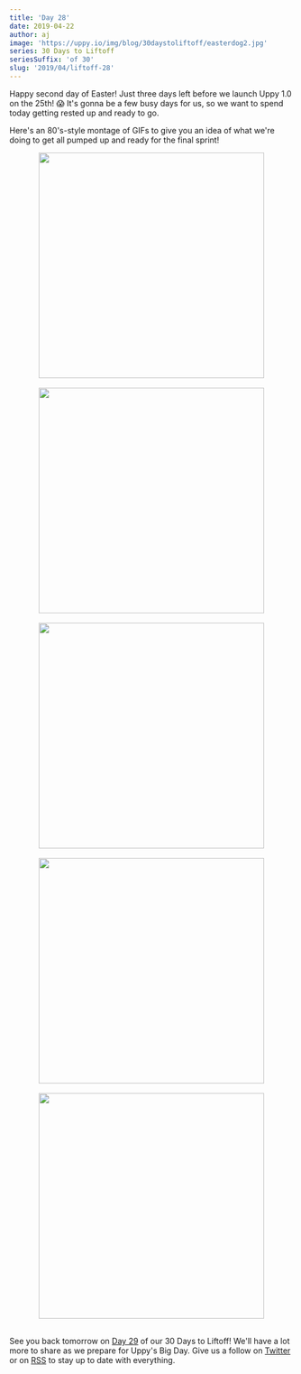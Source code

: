 ```yaml
---
title: 'Day 28'
date: 2019-04-22
author: aj
image: 'https://uppy.io/img/blog/30daystoliftoff/easterdog2.jpg'
series: 30 Days to Liftoff
seriesSuffix: 'of 30'
slug: '2019/04/liftoff-28'
---
```


Happy second day of Easter! Just three days left before we launch Uppy 1.0 on
the 25th! :scream: It's gonna be a few busy days for us, so we want to spend
today getting rested up and ready to go.

Here's an 80's-style montage of GIFs to give you an idea of what we're doing to
get all pumped up and ready for the final sprint!

<!--truncate-->

<center><img width="400"  src="https://media.giphy.com/media/12TOAdbCuQe2wE/giphy.gif" /><br/><br/></center>
<center><img width="400"  src="https://media.giphy.com/media/yBjUwriEYpFyE/giphy.gif" /><br/><br/></center>
<center><img width="400"  src="https://media.giphy.com/media/KXKSxnXsjw9Ne/giphy.gif" /><br/><br/></center>
<center><img width="400"  src="https://media.giphy.com/media/cLcxtL1z8t8oo/giphy.gif" /><br/><br/></center>
<center><img width="400"  src="https://media.giphy.com/media/ngzhAbaGP1ovS/giphy.gif" /><br/><br/></center>

See you back tomorrow on [Day 29](/blog/2019/04/liftoff-29/) of our 30 Days to
Liftoff! We'll have a lot more to share as we prepare for Uppy's Big Day. Give
us a follow on [Twitter](https://twitter.com/uppy_io) or on
[RSS](https://uppy.io/blog/atom.xml) to stay up to date with everything.
